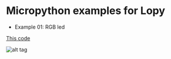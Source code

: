 # Micropython examples for Lopy

- Example 01: RGB led

[This code](https://github.com/eron93br/lopy/blob/master/micro-python-examples/rgbled.py)

![alt tag](https://docs.pycom.io/img/traffic.gif)

